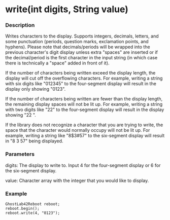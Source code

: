 # write(int digits, String value)
### Description
Writes characters to the display. Supports integers, decimals, letters, and some punctuation (periods, question marks, exclamation points, and hyphens). Please note that decimals/periods will be wrapped into the previous character's digit display unless extra "spaces" are inserted or if the decimal/period is the first character in the input string (in which case there is technically a "space" added in front of it).

If the number of characters being written exceed the display length, the display will cut off the overflowing characters. For example, writing a string with six digits like "012345" to the four-segment display will result in the display only showing "0123".

If the number of characters being written are fewer than the display length, the remaining display spaces will not be lit up. For example, writing a string with two digits like "22" to the four-segment display will result in the display showing "22  ".

If the library does not recognize a character that you are trying to write, the space that the character would normally occupy will not be lit up. For example, writing a string like "8$3#57" to the six-segment display will result in "8 3 57" being displayed.

### Parameters
digits: The display to write to. Input 4 for the four-segment display or 6 for the six-segment display.

value: Character array with the integer that you would like to display.

### Example
```
GhostLab42Reboot reboot;
reboot.begin();
reboot.write(4, "0123");
```
